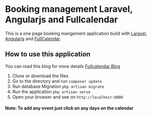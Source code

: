 # Booking management Laravel, Angularjs and Fullcalendar

This is a one page booking  mangement application build with [Laravel](http://laravel.com/docs), [Angularjs](https://angularjs.org/) and [FullCalendar](https://fullcalendar.io/). 


## How to use this application
You can read this blog for more details [Fullcalendar Blog](http://wpbdcoders.com/booking-management-full-calendar/)
 1. Clone or download the files
 2. Go to the directory and run `composer update`
 3. Run database Migration `php artisan migrate`
 4. Run the application `php artisan serve`
 5. Open your browser and see on `http://localhost:8000`
 
 #### Note: To add any event just click on any days on the calendar

